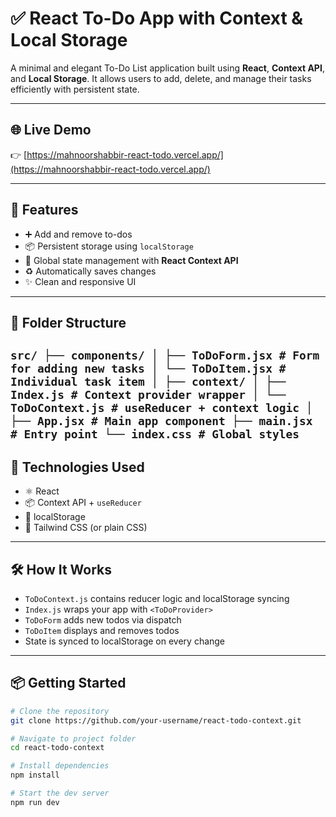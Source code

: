 # ✅ React To-Do App with Context & Local Storage

A minimal and elegant To-Do List application built using **React**, **Context API**, and **Local Storage**. It allows users to add, delete, and manage their tasks efficiently with persistent state.

---

## 🌐 Live Demo

👉 [https://mahnoorshabbir-react-todo.vercel.app/](https://mahnoorshabbir-react-todo.vercel.app/)

---

## 🚀 Features

- ➕ Add and remove to-dos
- 📦 Persistent storage using `localStorage`
- 🧠 Global state management with **React Context API**
- ♻️ Automatically saves changes
- ✨ Clean and responsive UI

---

## 📁 Folder Structure

``` src/ ├── components/ │ ├── ToDoForm.jsx # Form for adding new tasks │ └── ToDoItem.jsx # Individual task item │ ├── context/ │ ├── Index.js # Context provider wrapper │ └── ToDoContext.js # useReducer + context logic │ ├── App.jsx # Main app component ├── main.jsx # Entry point └── index.css # Global styles ```
---

## 🧠 Technologies Used

- ⚛️ React
- 📦 Context API + `useReducer`
- 💾 localStorage
- 💅 Tailwind CSS (or plain CSS)

---

## 🛠 How It Works

- `ToDoContext.js` contains reducer logic and localStorage syncing
- `Index.js` wraps your app with `<ToDoProvider>`
- `ToDoForm` adds new todos via dispatch
- `ToDoItem` displays and removes todos
- State is synced to localStorage on every change

---

## 📦 Getting Started

```bash
# Clone the repository
git clone https://github.com/your-username/react-todo-context.git

# Navigate to project folder
cd react-todo-context

# Install dependencies
npm install

# Start the dev server
npm run dev
